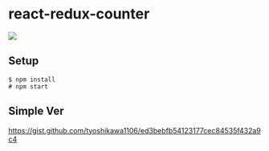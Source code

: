 # react-redux-counter
<img src="http://cdn-ak.f.st-hatena.com/images/fotolife/t/tyoshikawa1106/20160520/20160520115220.png" />

## Setup
```
$ npm install
# npm start
```

## Simple Ver
https://gist.github.com/tyoshikawa1106/ed3bebfb54123177cec84535f432a9c4

